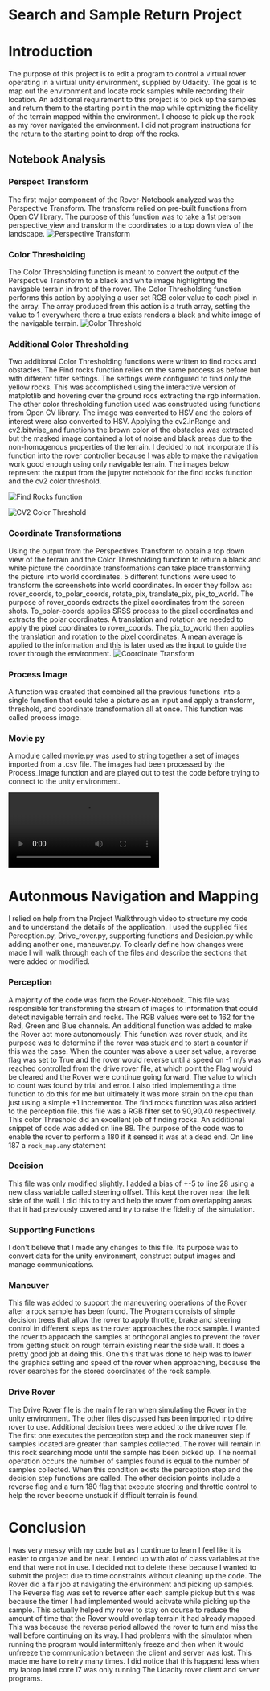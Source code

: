 # Search and Sample Return Project


# Introduction
The purpose of this project is to edit a program to control a virtual rover operating in a virtual unity environment, supplied by Udacity. The goal is to map out the environment and locate rock samples while recording their location. An additional requirement to this project is to pick up the samples and return them to the starting point in the map while optimizing the fidelity of the terrain mapped within the environment.  I choose to pick up the rock as my rover navigated the environment.  I did not program instructions for the return to the starting point to drop off the rocks.

## Notebook Analysis
### Perspect Transform
The first major component of the Rover-Notebook analyzed was the Perspective Transform. The transform relied on pre-built functions from Open CV library. The purpose of this function was to take a 1st person perspective view and transform the coordinates to a top down view of the landscape.
![Perspective Transform](perspective%20transform.png)

### Color Thresholding
The Color Thresholding function is meant to convert the output of the Perspective Transform to a black and white image highlighting the navigable terrain in front of the rover. The Color Thresholding function performs this action by applying a user set RGB color value to each pixel in the array. The array produced from this action is a truth array, setting the value to 1 everywhere there a true exists renders a black and white image of the navigable terrain. 
![Color Threshold](color%20threshold.png)

### Additional Color Thresholding
Two additional Color Thresholding functions were written to find rocks and obstacles. The Find rocks function relies on the same process as before but with different filter settings. The settings were configured to find only the yellow rocks. This was accomplished using the interactive version of matplotlib and hovering over the ground rocs extracting the rgb information. The other color thresholding function used was constructed using functions from Open CV library. The image was converted to HSV and the colors of interest were also converted to HSV.  Applying the cv2.inRange and cv2.bitwise_and functions the brown color of the obstacles was extracted but the masked image contained a lot of noise and black areas due to the non-homogenous properties of the terrain. I decided to not incorporate this function into the rover controller because I was able to make the navigation work good enough using only navigable terrain. The images below represent the output from the jupyter notebook for the find rocks function and the cv2 color threshold.

![Find Rocks function](find%20rocks.png)


![CV2 Color Threshold](cv2%20color%20threshold.png)

### Coordinate Transformations
Using the output from the Perspectives Transform to obtain a top down view of the terrain and the Color Thresholding function to return a black and white picture the coordinate transformations can take place transforming the picture into world coordinates. 5 different functions were used to transform the screenshots into world coordinates. In order they follow as: rover_coords, to_polar_coords, rotate_pix, translate_pix, pix_to_world. The purpose of rover_coords extracts the pixel coordinates from the screen shots. To_polar-coords applies SRSS process to the pixel coordinates and extracts the polar coordinates. A translation and rotation are needed to apply the pixel coordinates to rover_coords. The pix_to_world then applies the translation and rotation to the pixel coordinates. A mean average is applied to the information and this is later used as the input to guide the rover through the environment. 
![Coordinate Transform](coordinate%20transform.png)

### Process Image
A function was created that combined all the previous functions into a single function that could take a picture as an input and apply a transform, threshold, and coordinate transformation all at once.  This function was called process image.

### Movie py
A module called movie.py was used to string together a set of images imported from a .csv file. The images had been processed by the Process_Image function and are played out to test the code before trying to connect to the unity environment.

![Coordinate Transform](rover%20movie.mp4)

# Autonmous Navigation and Mapping
I relied on help from the Project Walkthrough video to structure my code and to understand the details of the application. I used the supplied files Perception.py, Drive_rover.py, supporting functions and Desicion.py while adding another one, maneuver.py. To clearly define how changes were made I will walk through each of the files and describe the sections that were added or modified.

### Perception
A majority of the code was from the Rover-Notebook. This file was responsible for transforming the stream of images to information that could detect navigable terrain and rocks. The RGB values were set to 162 for the Red, Green and Blue channels. An additional function was added to make the Rover act more autonomously. This function was rover stuck, and its purpose was to determine if the rover was stuck and to start a counter if this was the case. When the counter was above a user set value, a reverse flag was set to True and the rover would reverse until a speed on -1 m/s was reached controlled from the drive rover file, at which point the Flag would be cleared and the Rover were continue going forward. The value to which to count was found by trial and error. I also tried implementing a time function to do this for me but ultimately it was more strain on the cpu than just using a simple +1 incrementor. The find rocks function was also added to the perception file. this file was a RGB filter set to 90,90,40 respectively. This color Threshold did an excellent job of finding rocks. An additional snippet of code was added on line 88. The purpose of the code was to enable the rover to perform a 180 if it sensed it was at a dead end. On line 187 a `rock_map.any` statement 

### Decision
This file was only modified slightly. I added a bias of +-5 to line 28 using a new class variable called steering offset. This kept the rover near the left side of the wall. I did this to try and help the rover from overlapping areas that it had previously covered and try to raise the fidelity of the simulation.

### Supporting Functions
I don't believe that I made any changes to this file. Its purpose was to convert data for the unity environment, construct output images and manage communications.

### Maneuver
This file was added to support the maneuvering operations of the Rover after a rock sample has been found. The Program consists of simple decision trees that allow the rover to apply throttle, brake and steering control in different steps as the rover approaches the rock sample.  I wanted the rover to approach the samples at orthogonal angles to prevent the rover from getting stuck on rough terrain existing near the side wall. It does a pretty good job at doing this. One this that was done to help was to lower the graphics setting and speed of the rover when approaching, because the rover searches for the stored coordinates of the rock sample. 

### Drive Rover
The Drive Rover file is the main file ran when simulating the Rover in the unity environment. The other files discussed has been imported into drive rover to use.  Additional decision trees were added to the drive rover file.  The first one executes the perception step and the rock maneuver step if samples located are greater than samples collected.  The rover will remain in this rock searching mode until the sample has been picked up.  The normal operation occurs the number of samples found is equal to the number of samples collected.  When this condition exists the perception step and the decision step functions are called.  The other decision points include a reverse flag and a turn 180 flag that execute steering and throttle control to help the rover become unstuck if difficult terrain is found.    

# Conclusion
I was very messy with my code but as I continue to learn I feel like it is easier to organize and be neat.  I ended up with alot of class variables at the end that were not in use.  I decided not to delete these because I wanted to submit the project due to time constraints without cleaning up the code.  The Rover did a fair job at navigating the environment and picking up samples.  The Reverse flag was set to reverse after each sample pickup but this was because the timer I had implemented would acitvate while picking up the sample.  This actually helped my rover to stay on course to reduce the amount of time that the Rover would overlap terrain it had already mapped.  This was because the reverse period allowed the rover to turn and miss the wall before continuing on its way.  I had problems with the simulator when running the program would intermittenly freeze and then when it would unfreeze the communication between the client and server was lost.  This made me have to retry many times.  I did notice that this happend less when my laptop intel core I7 was only running The Udacity rover client and server programs.   




